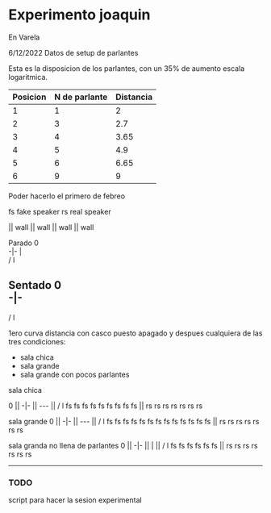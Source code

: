 # Experimento joaquin

En Varela

6/12/2022 Datos de setup de parlantes

Esta es la disposicion de los parlantes, con un 35% de aumento escala logaritmica.

| Posicion | N de parlante | Distancia |
| -------- | ------------- | --------- |
|    1     |   1           |    2      |
|    2     |   3           |    2.7    |
|    3     |   4           |    3.65   |
|    4     |   5           |    4.9    |
|    5     |   6           |    6.65   |
|    6     |   9           |    9      |

Poder hacerlo el primero de febreo

fs fake speaker
rs real speaker

|| wall
|| wall
|| wall
|| wall

Parado
  0  
 -|- 
  |  
 / l 

Sentado
  0   
 -|-  
  --- 
  / l 

1ero curva distancia con casco puesto apagado y despues cualquiera de las tres condiciones:
- sala chica
- sala grande
- sala grande con pocos parlantes

sala chica

  0                                  ||
 -|-                                 ||
  ---                                ||
  / l     fs fs fs fs fs fs fs fs fs ||
	      rs     rs    rs    rs    rs    rs   rs


sala grande
  0                                                  ||
 -|-                                                 ||
  ---                                                ||
  / l       fs fs fs fs fs fs fs fs fs fs fs fs fs   ||
	        rs     rs    rs    rs    rs    rs   rs

sala granda no llena de parlantes
  0                                              ||
 -|-                                             ||
  |                                              ||
 / l      fs fs fs fs fs fs                      ||
	      rs     rs    rs    rs    rs    rs   rs


---------------------------

### TODO

script para hacer la sesion experimental